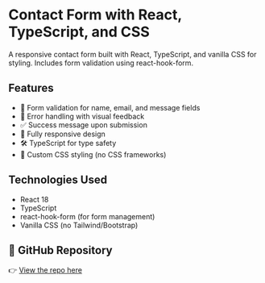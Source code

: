 # Contact Form with React, TypeScript, and CSS

A responsive contact form built with React, TypeScript, and vanilla CSS for styling. Includes form validation using react-hook-form.

## Features

- 📝 Form validation for name, email, and message fields
- 🚨 Error handling with visual feedback
- ✅ Success message upon submission
- 📱 Fully responsive design
- 🛠 TypeScript for type safety
- 🎨 Custom CSS styling (no CSS frameworks)

## Technologies Used

- React 18
- TypeScript
- react-hook-form (for form management)
- Vanilla CSS (no Tailwind/Bootstrap)

## 🔗 GitHub Repository

👉 [View the repo here](https://github.com/Aperca/web-project-phase/tree/main/my-contact-form)
